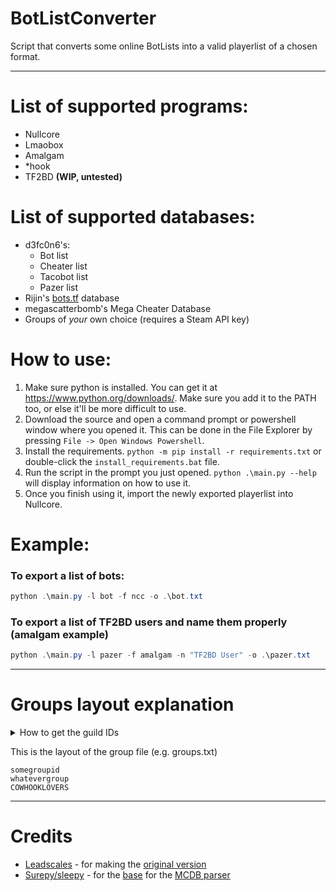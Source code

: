 # BotListConverter 
Script that converts some online BotLists into a valid playerlist of a chosen format.

---

# List of supported programs:
- Nullcore
- Lmaobox
- Amalgam
- *hook
- TF2BD **(WIP, untested)**

# List of supported databases:
- d3fc0n6's:
    - Bot list
    - Cheater list
    - Tacobot list
    - Pazer list
- Rijin's [bots.tf](https://bots.tf/) database
- megascatterbomb's Mega Cheater Database
- Groups of *your* own choice (requires a Steam API key)

# How to use:
1. Make sure python is installed. You can get it at https://www.python.org/downloads/. Make sure you add it to the PATH too, or else it'll be more difficult to use.
2. Download the source and open a command prompt or powershell window where you opened it. This can be done in the File Explorer by pressing `File -> Open Windows Powershell`.
3. Install the requirements. `python -m pip install -r requirements.txt` or double-click the `install_requirements.bat` file.
3. Run the script in the prompt you just opened. ```python .\main.py --help``` will display information on how to use it.
4. Once you finish using it, import the newly exported playerlist into Nullcore.

# Example:
### To export a list of bots:
```powershell
python .\main.py -l bot -f ncc -o .\bot.txt
```
### To export a list of TF2BD users and name them properly (amalgam example)
```powershell
python .\main.py -l pazer -f amalgam -n "TF2BD User" -o .\pazer.txt
```
---
# Groups layout explanation
<details>
  <summary>How to get the guild IDs</summary>

  ![showcase](https://i.postimg.cc/gkfXrP9c/image.png)
  
</details>

This is the layout of the group file (e.g. groups.txt)
```
somegroupid
whatevergroup
COWHOOKLOVERS
```

---
# Credits
- [Leadscales](https://github.com/leadscales) - for making the [original version](https://github.com/leadscales/PazerListNCC)
- [Surepy/sleepy](https://github.com/surepy) - for the [base](https://github.com/surepy/tf2db-sleepy-list/blob/main/export_megacheaterdb_as_tf2bd.py) for the [MCDB parser](https://github.com/PiantaMK/BotListConverter/blob/main/src/parser/megadb.py)
